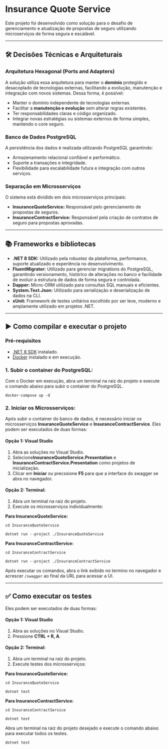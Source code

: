 # Insurance Quote Service

Este projeto foi desenvolvido como solução para o desafio de gerenciamento e atualização de propostas de seguro utilizando microserviços de forma segura e escalável.

---

## 🛠️ Decisões Técnicas e Arquiteturais

### Arquitetura Hexagonal (Ports and Adapters) 
A solução utiliza essa arquitetura para manter o **domínio** protegído e desacoplado de tecnologias externas, facilitando a evolução, manutenção e integração com novos sistemas. Dessa forma, é possível:
-   Manter o domínio independente de tecnologias externas.
-   Facilitar a **manutenção e evolução** sem alterar regras existentes.
-   Ter responsabilidades claras e código organizado.
-   Integrar novas estratégias ou sistemas externos de forma simples, mantendo o core seguro.

### Banco de Dados PostgreSQL
A persistência dos dados é realizada utilizando PostgreSQL garantindo:
- Armazenamento relacional confiável e performático.
- Suporte a transações e integridade.
- Flexibilidade para escalabilidade futura e integração com outros serviços.

### Separação em Microsserviços
O sistema está dividido em dois microsserviços principais:
- **InsuranceQuoteService:** Responsável pelo gerenciamento de propostas de seguros.
- **InsuranceContractService:** Responsável pela criação de contratos de seguro para propostas aprovadas.

---

## 📚 Frameworks e bibliotecas

- **.NET 8 SDK:** Utilizado pela robustez da plataforma, performance, suporte atualizado e experiência no desenvolvimento. 
- **FluentMigrator:** Utilizado para gerenciar migrations do PostgreSQL, garantindo versionamento, histórico de alterações no banco e facilidade de evoluir a estrutura de dados de forma segura e controlada.
- **Dapper:** Micro-ORM utilizado para consultas SQL manuais e eficientes.
- **System.Text.Json:** Utilizado para serialização e deserialização de dados na CLI.
- **xUnit:** Framework de testes unitários escolhido por ser leve, moderno e amplamente utilizado em projetos .NET.  

---

## ▶️ Como compilar e executar o projeto

### Pré-requisitos
- [.NET 8 SDK](https://dotnet.microsoft.com/en-us/download/dotnet/8.0) instalado.
- [Docker](https://www.docker.com/get-started/) instalado e em execução.

### 1. Subir o container do PostgreSQL:
Com o Docker em execução, abra um terminal na raiz do projeto e execute o comando abaixo para subir o container do PostgreSQL. 

```
docker-compose up -d
```

### 2. Iniciar os Microsserviços:
Após subir o container do banco de dados, é necessário iniciar os microsserviços **InsuranceQuoteService** e **InsuranceContractService**. Eles podem ser executados de duas formas:

#### Opção 1: Visual Studio
1. Abra as soluções no Visual Studio.
2. Selecione**InsuranceQuoteService.Presentation** e **InsuranceContractService.Presentation** como projetos de inicialização.
3. Clicar em **Iniciar** ou precssione **F5** para que a interface do swagger se abra no navegador.

#### Opção 2: Terminal:
1. Abra um terminal na raiz do projeto.
2. Execute os microsserviços individualmente:

**Para InsuranceQuoteService:**
```
cd InsuranceQuoteService

dotnet run --project ./InsuranceQuoteService
```
**Para InsuranceContractService:**

```
cd InsuranceContractService

dotnet run --project ./InsuranceContractService
```

Após executar os comandos, abra o link exibido no termino no navegador e acrescer `/swagger` ao final da URL para acessar a UI.

---

## ✅ Como executar os testes

Eles podem ser executados de duas formas:

#### Opção 1: Visual Studio
1. Abra as soluções no Visual Studio.
2. Pressione **CTRL + R, A**.

#### Opção 2: Terminal:
1. Abra um terminal na raiz do projeto.
2. Execute testes dos microsserviços:

**Para InsuranceQuoteService:**
```
cd InsuranceQuoteService

dotnet test
```
**Para InsuranceContractService:**

```
cd InsuranceContractService

dotnet test
```
Abra um terminal na raiz do projeto desejado e execute o comando abaixo para executar todos os testes.

```bash
dotnet test
```